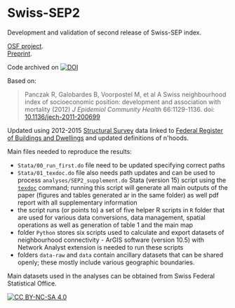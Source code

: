 # Swiss-SEP2

Development and validation of second release of Swiss-SEP index.  

[OSF project](https://osf.io/r8hz7/).  
[Preprint](https://doi.org/10.31219/osf.io/py9tz).  

Code archived on [![DOI](https://zenodo.org/badge/293476145.svg)](https://zenodo.org/badge/latestdoi/293476145)  

Based on:

> Panczak R, Galobardes B, Voorpostel M, et al A Swiss neighbourhood index of socioeconomic position: development and association with mortality (2012) *J Epidemiol Community Health* 66:1129-1136. doi: [10.1136/jech-2011-200699](http://dx.doi.org/10.1136/jech-2011-200699)

Updated using 2012-2015 [Structural Survey](https://www.bfs.admin.ch/bfs/en/home/statistics/population/surveys/se.html) data linked to [Federal Register of Buildings and Dwellings](https://www.bfs.admin.ch/bfs/en/home/registers/federal-register-buildings-dwellings.html) and updated definitions of n'hoods. 

Main files needed to reproduce the results:  

- `Stata/00_run_first.do` file need to be updated specifying correct paths    
- `Stata/01_texdoc.do` file also needs path updates and can be used to process `analyses/SEP2_supplement.do` Stata (version 15) script using the [`texdoc`](http://repec.sowi.unibe.ch/stata/texdoc/) command; running this script will generate all main outputs of the paper (figures and tables generated ar in the same folder) as well pdf report with all supplementary information   
- the script runs (or points to) a set of five helper R scripts in `R` folder that are used for various data conversions, data management, spatial operations as well as generation of table 1 and the main map  
- folder `Python` stores six scripts used to calculate and export datasets of neighbourhood connectivity - ArGIS software (version 10.5) with Network Analyst extension is needed to run these scripts  
- folders `data-raw` and `data` contain ancillary datasets that can be shared openly; these mostly include various geographic boundaries.  

Main datasets used in the analyses can be obtained from Swiss Federal Statistical Office.  

[![CC BY-NC-SA 4.0][cc-by-nc-sa-image]][cc-by-nc-sa]

[cc-by-nc-sa]: http://creativecommons.org/licenses/by-nc-sa/4.0/
[cc-by-nc-sa-image]: https://licensebuttons.net/l/by-nc-sa/4.0/88x31.png
